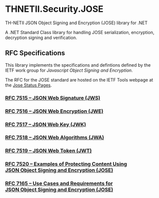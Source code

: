 # THNETII.Security.JOSE

TH-NETII JSON Object Signing and Encryption (JOSE) library for .NET

A .NET Standard Class library for handling JOSE serialization, encryption,
decryption signing and verification.

## RFC Specifications

This library implements the specifications and defintions defined by the 
IETF work group for *Javascript Object Signing and Encryption*.

The RFC for the JOSE standard are hosted on the IETF Tools webpage at the
[Jose Status Pages](https://tools.ietf.org/wg/jose/).

### [RFC 7515 &ndash; JSON Web Signature (JWS)](https://tools.ietf.org/html/rfc7515)

### [RFC 7516 &ndash; JSON Web Encryption (JWE)](https://tools.ietf.org/html/rfc7516)

### [RFC 7517 &ndash; JSON Web Key (JWK)](https://tools.ietf.org/html/rfc7517)

### [RFC 7518 &ndash; JSON Web Algorithms (JWA)](https://tools.ietf.org/html/rfc7518)

### [RFC 7519 &ndash; JSON Web Token (JWT)](https://tools.ietf.org/html/rfc7519)

### [RFC 7520 &ndash; Examples of Protecting Content Using<br/>JSON Object Signing and Encryption (JOSE)](https://tools.ietf.org/html/rfc7520)

### [RFC 7165 &ndash; Use Cases and Requirements for<br/>JSON Object Signing and Encryption (JOSE)](https://tools.ietf.org/html/rfc7165)
